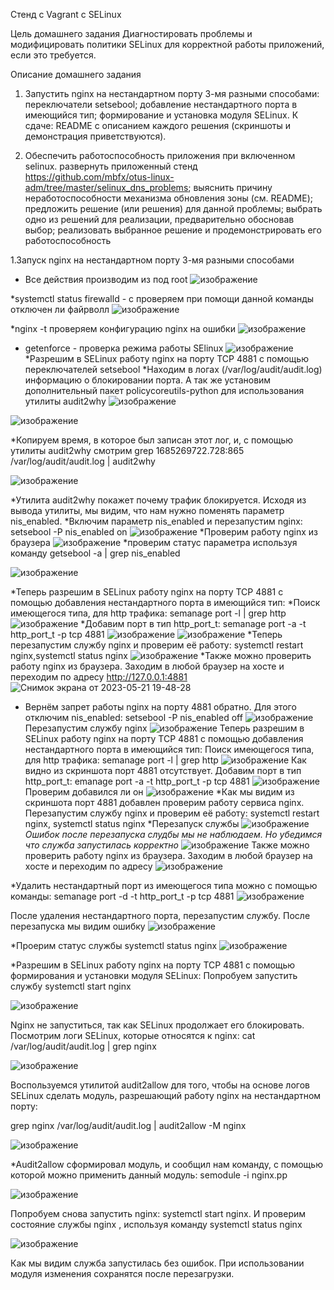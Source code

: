 Стенд с Vagrant c SELinux

Цель домашнего задания
Диагностировать проблемы и модифицировать политики SELinux для корректной работы приложений, если это требуется.

Описание домашнего задания
1. Запустить nginx на нестандартном порту 3-мя разными способами:
переключатели setsebool;
добавление нестандартного порта в имеющийся тип;
формирование и установка модуля SELinux.
К сдаче:
README с описанием каждого решения (скриншоты и демонстрация приветствуются). 

2. Обеспечить работоспособность приложения при включенном selinux.
развернуть приложенный стенд https://github.com/mbfx/otus-linux-adm/tree/master/selinux_dns_problems; 
выяснить причину неработоспособности механизма обновления зоны (см. README);
предложить решение (или решения) для данной проблемы;
выбрать одно из решений для реализации, предварительно обосновав выбор;
реализовать выбранное решение и продемонстрировать его работоспособность

1.Запуск nginx на нестандартном порту 3-мя разными способами 
* Все действия производим из под root
![изображение](https://github.com/AlexanderSerg-jun/hm_SElinux/assets/85576634/7d153bb5-8b37-4585-a988-9ec5a01421e2)

*systemctl status firewalld - с проверяем при помощи данной команды отключен ли файрволл
![изображение](https://github.com/AlexanderSerg-jun/hm_SElinux/assets/85576634/b054eedc-6fa5-4980-9edd-24d4baef9854)

*nginx -t проверяем конфигурацию nginx на ошибки
![изображение](https://github.com/AlexanderSerg-jun/hm_SElinux/assets/85576634/62bdab3d-6a5f-4a16-8269-3b4edf089dc3)
* getenforce - проверка режима работы SElinux
![изображение](https://github.com/AlexanderSerg-jun/hm_SElinux/assets/85576634/21d32779-85aa-44e4-abc3-b264ca2b44ba)
*Разрешим в SELinux работу nginx на порту TCP 4881 c помощью переключателей setsebool
*Находим в логах (/var/log/audit/audit.log) информацию о блокировании порта. А так же установим дополнительный пакет policycoreutils-python для использования утилиты audit2why
![изображение](https://github.com/AlexanderSerg-jun/hm_SElinux/assets/85576634/e7730529-5ab1-4e3e-be21-a35149c4b77f)

![изображение](https://github.com/AlexanderSerg-jun/hm_SElinux/assets/85576634/33c622bd-229d-4ddb-bea9-3c021b8042e9)

*Копируем время, в которое был записан этот лог, и, с помощью утилиты audit2why смотрим 	 grep 1685269722.728:865 /var/log/audit/audit.log | audit2why

![изображение](https://github.com/AlexanderSerg-jun/hm_SElinux/assets/85576634/1d508da1-d848-4447-ab9c-f87e23d7d36b)

*Утилита audit2why покажет почему трафик блокируется. Исходя из вывода утилиты, мы видим, что нам нужно поменять параметр nis_enabled.
*Включим параметр nis_enabled и перезапустим nginx: setsebool -P nis_enabled on
![изображение](https://github.com/AlexanderSerg-jun/hm_SElinux/assets/85576634/5bbc34ad-98f1-4609-98e1-aee431d6560b)
*Проверим работу nginx из браузера 
![изображение](https://github.com/AlexanderSerg-jun/hm_SElinux/assets/85576634/f4aa985c-5423-444e-a52b-1fc07f6f9a97)
*проверим статус параметра используя команду  getsebool -a | grep nis_enabled

![изображение](https://github.com/AlexanderSerg-jun/hm_SElinux/assets/85576634/6d667f8c-7cd1-4c6e-9461-a15ef9bd4904)

*Теперь разрешим в SELinux работу nginx на порту TCP 4881 c помощью добавления нестандартного порта в имеющийся тип:
*Поиск имеющегося типа, для http трафика: semanage port -l | grep http
![изображение](https://github.com/AlexanderSerg-jun/hm_SElinux/assets/85576634/2eb27898-5260-456d-84cc-0bc5f4c38c32)
*Добавим порт в тип http_port_t: semanage port -a -t http_port_t -p tcp 4881
![изображение](https://github.com/AlexanderSerg-jun/hm_SElinux/assets/85576634/25f9ec29-448b-4f45-a584-ee9cbb7d6edf)
![изображение](https://github.com/AlexanderSerg-jun/hm_SElinux/assets/85576634/7168b928-603c-4853-9dad-e5254108d878)
*Теперь перезапустим службу nginx и проверим её работу: systemctl restart nginx,systemctl status nginx
![изображение](https://github.com/AlexanderSerg-jun/hm_SElinux/assets/85576634/60a1d12d-c576-4282-99fc-3343e5f60ab1)
*Также можно проверить работу nginx из браузера. Заходим в любой браузер на хосте и переходим по адресу http://127.0.0.1:4881
![Снимок экрана от 2023-05-21 19-48-28](https://github.com/AlexanderSerg-jun/hm_SElinux/assets/85576634/8674f31e-d29c-48f8-9645-32e4b20de7cd)
* Вернём запрет работы nginx на порту 4881 обратно. Для этого отключим nis_enabled: setsebool -P nis_enabled off
 ![изображение](https://github.com/AlexanderSerg-jun/hm_SElinux/assets/85576634/a8ad987d-8b89-4a16-983f-4a2f2a9894cd)
 Перезапустим службу nginx
 ![изображение](https://github.com/AlexanderSerg-jun/hm_SElinux/assets/85576634/27d290cd-eb1d-49d7-9fa4-fca5dfb7709f)
Теперь разрешим в SELinux работу nginx на порту TCP 4881 c помощью добавления нестандартного порта в имеющийся тип:
Поиск имеющегося типа, для http трафика: semanage port -l | grep http
![изображение](https://github.com/AlexanderSerg-jun/hm_SElinux/assets/85576634/c319f78d-6163-4ca9-9018-e4d6ebfc19d6)
Как видно из скриншота порт 4881 отсутствует.
Добавим порт в тип http_port_t: emanage port -a -t http_port_t -p tcp 4881
![изображение](https://github.com/AlexanderSerg-jun/hm_SElinux/assets/85576634/8df4adf2-729c-4e87-bc58-57efcc51598c)
Проверим добавился ли он 
![изображение](https://github.com/AlexanderSerg-jun/hm_SElinux/assets/85576634/6bffe4b2-00be-4bf3-9ee4-8155dc942b98)
 *Как мы видим из скриншота порт 4881 добавлен
 проверим работу сервиса nginx.
 Перезапустим службу nginx и проверим её работу: systemctl restart nginx, systemctl status nginx
 *Перезапуск службы
 ![изображение](https://github.com/AlexanderSerg-jun/hm_SElinux/assets/85576634/cafec6c1-6259-43aa-86e2-f0e9d0c0da73)
*Ошибок после перезапуска слудбы мы не наблюдаем. Но убедимся что служба запустилась корректно*
![изображение](https://github.com/AlexanderSerg-jun/hm_SElinux/assets/85576634/3a2c3111-d250-4609-8d06-4bc618f0d030)
Также можно проверить работу nginx из браузера. Заходим в любой браузер на хосте и переходим по адресу 
![изображение](https://github.com/AlexanderSerg-jun/hm_SElinux/assets/85576634/f4aa985c-5423-444e-a52b-1fc07f6f9a97)


*Удалить нестандартный порт из имеющегося типа можно с помощью команды: semanage port -d -t http_port_t -p tcp 4881
![изображение](https://github.com/AlexanderSerg-jun/hm_SElinux/assets/85576634/41b54614-3ee8-4825-80b9-b5acd316d5b8)

После удаления нестандартного порта, перезапустим службу. После перезапуска мы видим ошибку
![изображение](https://github.com/AlexanderSerg-jun/hm_SElinux/assets/85576634/9ea0cea8-114f-407e-a5f2-39b458e217b7)

*Проерим статус службы systemctl status nginx 
![изображение](https://github.com/AlexanderSerg-jun/hm_SElinux/assets/85576634/dbac5ea9-ae5e-4403-b41b-d2b3120127cf)

*Разрешим в SELinux работу nginx на порту TCP 4881 c помощью формирования и установки модуля SELinux:
Попробуем запустить службу systemctl start nginx

![изображение](https://github.com/AlexanderSerg-jun/hm_SElinux/assets/85576634/4db07462-eb30-4ae2-9d5d-044bfcec8052)

Nginx не запуститься, так как SELinux продолжает его блокировать. Посмотрим логи SELinux, которые относятся к nginx: 
cat /var/log/audit/audit.log | grep nginx

![изображение](https://github.com/AlexanderSerg-jun/hm_SElinux/assets/85576634/0e9e0b6f-43b8-453e-9005-37410a0c38e3)

Воспользуемся утилитой audit2allow для того, чтобы на основе логов SELinux сделать модуль, разрешающий работу nginx на нестандартном порту: 

grep nginx /var/log/audit/audit.log | audit2allow -M nginx

![изображение](https://github.com/AlexanderSerg-jun/hm_SElinux/assets/85576634/663fec65-366e-42c2-958f-c9e18d735c6f)

*Audit2allow сформировал модуль, и сообщил нам команду, с помощью которой можно применить данный модуль: semodule -i nginx.pp

![изображение](https://github.com/AlexanderSerg-jun/hm_SElinux/assets/85576634/79669fcc-799f-4a04-a98e-23d33a2f62cf)


Попробуем снова запустить nginx: systemctl start nginx. И проверим состояние службы nginx , используя команду systemctl status nginx

![изображение](https://github.com/AlexanderSerg-jun/hm_SElinux/assets/85576634/84f4c379-7d21-4d9d-8bda-3a839ff7cebb)

Как мы видим служба запустилась без ошибок. При использовании модуля изменения сохранятся после перезагрузки. 















































